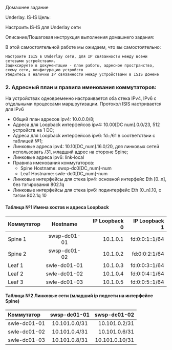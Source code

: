Домашнее задание

Underlay. IS-IS
Цель:

Настроить IS-IS для Underlay сети

Описание/Пошаговая инструкция выполнения домашнего задания:

В этой самостоятельной работе мы ожидаем, что вы самостоятельно:

    Настроите ISIS в Underlay сети, для IP связанности между всеми сетевыми устройствами.
    Зафиксируете в документации - план работы, адресное пространство, схему сети, конфигурацию устройств
    Убедитесь в наличии IP связанности между устройствами в ISIS домене


### 2. Адресный план и правила именования коммутаторов:

На устройствах одновременно настраивается оба стека IPv4, IPv6 с отдельными процессами маршрутизации.
Протокол ISIS настривается для IPv6
      
- Общий план адресов ipv4: 10.0.0.0/8;
- Адреса для Loopback интерфейсов ipv4: 10.00[DC num].0.0/23, 512 устройств на 1 DC;
- Адреса для Loopback интерфейсов ipv6: fd::/61 в соответствии с таблицей №1;
- Линковые адреса ipv4: 10.10[DC_num].16.0/20, для линковых сетей использовать /31, младший адрес на стороне Spine;
- Линковые адреса ipv6: link-local
- Правила именования коммутаторов:
   - Spine Hostname: swsp-dc0[DC_num]-num
   - Leaf Hostname: swle-dc0[DC_num]-num
- Линковые интерфейсы для стека ipv4: основной интерфейс Eth [0..n], без тэгирования 802.1q
- Линковые интерфейсы для стека ipv6: подинтерфейс Eth [0..n].10, с тэгом 802.1q 10
  
#### Таблица №1 Имена хостов и адреса Loopback
| Коммутатор  | Hostname  |  IP Loopback 0 | IP Loopback 1 |
| :------------ |:---------------:| -----:| ---------------:|
| Spine 1      | swsp-dc01-01 | 10.1.0.1 | fd:0:0:1::1/64 |
| Spine 2      | swsp-dc01-02 |   10.1.0.2 | fd:0:0:2:1/64 |
| Leaf 1 | swle-dc01-01 |    10.1.0.3 | fd:0:0:3::1/64 |
| Leaf 2 | swle-dc01-02 |    10.1.0.4 | fd:0:0:4::1/64 |
| Leaf 3 | swle-dc01-03 |    10.1.0.5 | fd:0:0:5::1/64 |

#### Таблица №2 Линковые сети (младший ip подсети на интерфейсе Spine)
| Коммутатор  | swsp-dc01-01  |  swsp-dc01-02 |
| :------------ |:---------------:| -----:|
| swle-dc01-01 | 10.101.0.0/31 |    10.101.0.2/31 |
| swle-dc01-02 | 10.101.0.4/31 |    10.101.0.6/31 |
| swle-dc01-03 | 10.101.0.8/31 |    10.101.0.10/31 |

